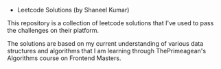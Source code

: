 - Leetcode Solutions (by Shaneel Kumar)

This repository is a collection of leetcode solutions that I've used to pass the challenges on their platform.

The solutions are based on my current understanding of various data structures and algorithms that I am learning through ThePrimeagean's Algorithms course on Frontend Masters.
